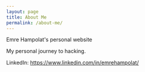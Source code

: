 ```yaml
---
layout: page
title: About Me
permalink: /about-me/
---
```


Emre Hampolat's personal website

My personal journey to hacking.

LinkedIn: https://www.linkedin.com/in/emrehampolat/
